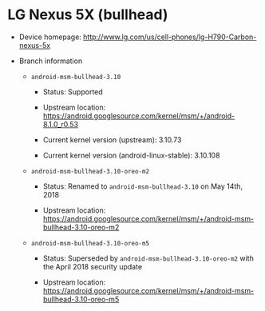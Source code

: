 # LG Nexus 5X (bullhead)

* Device homepage: http://www.lg.com/us/cell-phones/lg-H790-Carbon-nexus-5x

* Branch information

  * `android-msm-bullhead-3.10`

    * Status: Supported

    * Upstream location: https://android.googlesource.com/kernel/msm/+/android-8.1.0_r0.53

    * Current kernel version (upstream): 3.10.73

    * Current kernel version (android-linux-stable): 3.10.108

  * `android-msm-bullhead-3.10-oreo-m2`

    * Status: Renamed to `android-msm-bullhead-3.10` on May 14th, 2018

    * Upstream location: https://android.googlesource.com/kernel/msm/+/android-msm-bullhead-3.10-oreo-m2

  * `android-msm-bullhead-3.10-oreo-m5`

    * Status: Superseded by `android-msm-bullhead-3.10-oreo-m2` with the April 2018 security update

    * Upstream location: https://android.googlesource.com/kernel/msm/+/android-msm-bullhead-3.10-oreo-m5
